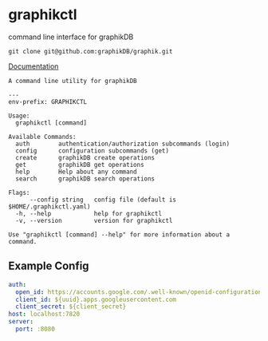 # graphikctl

command line interface for graphikDB

`git clone git@github.com:graphikDB/graphik.git`

[Documentation](./docs/graphikctl.md)

```text
A command line utility for graphikDB

---
env-prefix: GRAPHIKCTL

Usage:
  graphikctl [command]

Available Commands:
  auth        authentication/authorization subcommands (login)
  config      configuration subcommands (get)
  create      graphikDB create operations
  get         graphikDB get operations
  help        Help about any command
  search      graphikDB search operations

Flags:
      --config string   config file (default is $HOME/.graphikctl.yaml)
  -h, --help            help for graphikctl
  -v, --version         version for graphikctl

Use "graphikctl [command] --help" for more information about a command.
```

## Example Config

```yaml
auth:
  open_id: https://accounts.google.com/.well-known/openid-configuration
  client_id: ${uuid}.apps.googleusercontent.com
  client_secret: ${client_secret}
host: localhost:7820
server:
  port: :8080
```